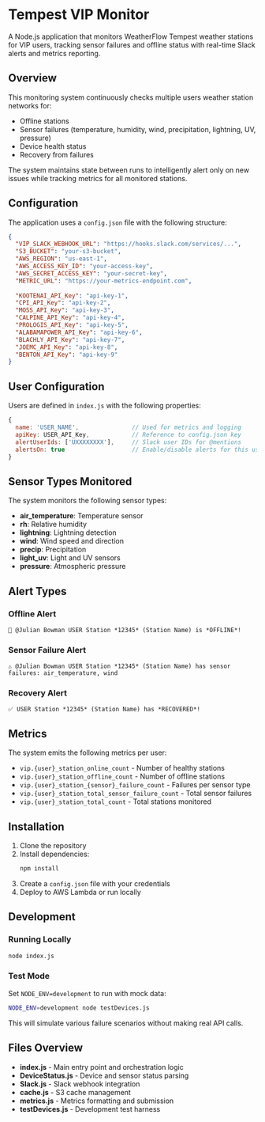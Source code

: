 # Tempest VIP Monitor

A Node.js application that monitors WeatherFlow Tempest weather stations for VIP users, tracking sensor failures and offline status with real-time Slack alerts and metrics reporting.

## Overview

This monitoring system continuously checks multiple users weather station networks for:
- Offline stations
- Sensor failures (temperature, humidity, wind, precipitation, lightning, UV, pressure)
- Device health status
- Recovery from failures

The system maintains state between runs to intelligently alert only on new issues while tracking metrics for all monitored stations.

## Configuration

The application uses a `config.json` file with the following structure:

```json
{
  "VIP_SLACK_WEBHOOK_URL": "https://hooks.slack.com/services/...",
  "S3_BUCKET": "your-s3-bucket",
  "AWS_REGION": "us-east-1",
  "AWS_ACCESS_KEY_ID": "your-access-key",
  "AWS_SECRET_ACCESS_KEY": "your-secret-key",
  "METRIC_URL": "https://your-metrics-endpoint.com",
  
  "KOOTENAI_API_Key": "api-key-1",
  "CPI_API_Key": "api-key-2",
  "MOSS_API_Key": "api-key-3",
  "CALPINE_API_Key": "api-key-4",
  "PROLOGIS_API_Key": "api-key-5",
  "ALABAMAPOWER_API_Key": "api-key-6",
  "BLACHLY_API_Key": "api-key-7",
  "JOEMC_API_Key": "api-key-8",
  "BENTON_API_Key": "api-key-9"
}
```

## User Configuration

Users are defined in `index.js` with the following properties:

```javascript
{
  name: 'USER_NAME',               // Used for metrics and logging
  apiKey: USER_API_Key,            // Reference to config.json key
  alertUserIds: ['UXXXXXXXX'],     // Slack user IDs for @mentions
  alertsOn: true                   // Enable/disable alerts for this user
}
```

## Sensor Types Monitored

The system monitors the following sensor types:
- **air_temperature**: Temperature sensor
- **rh**: Relative humidity
- **lightning**: Lightning detection
- **wind**: Wind speed and direction
- **precip**: Precipitation
- **light_uv**: Light and UV sensors
- **pressure**: Atmospheric pressure

## Alert Types

### Offline Alert
```
🚨 @Julian Bowman USER Station *12345* (Station Name) is *OFFLINE*!
```

### Sensor Failure Alert  
```
⚠️ @Julian Bowman USER Station *12345* (Station Name) has sensor failures: air_temperature, wind
```

### Recovery Alert
```
✅ USER Station *12345* (Station Name) has *RECOVERED*!
```

## Metrics

The system emits the following metrics per user:
- `vip.{user}_station_online_count` - Number of healthy stations
- `vip.{user}_station_offline_count` - Number of offline stations
- `vip.{user}_station_{sensor}_failure_count` - Failures per sensor type
- `vip.{user}_station_total_sensor_failure_count` - Total sensor failures
- `vip.{user}_station_total_count` - Total stations monitored

## Installation

1. Clone the repository
2. Install dependencies:
   ```bash
   npm install
   ```
3. Create a `config.json` file with your credentials
4. Deploy to AWS Lambda or run locally

## Development

### Running Locally
```bash
node index.js
```

### Test Mode
Set `NODE_ENV=development` to run with mock data:
```bash
NODE_ENV=development node testDevices.js
```

This will simulate various failure scenarios without making real API calls.

## Files Overview

- **index.js** - Main entry point and orchestration logic
- **DeviceStatus.js** - Device and sensor status parsing
- **Slack.js** - Slack webhook integration
- **cache.js** - S3 cache management
- **metrics.js** - Metrics formatting and submission
- **testDevices.js** - Development test harness